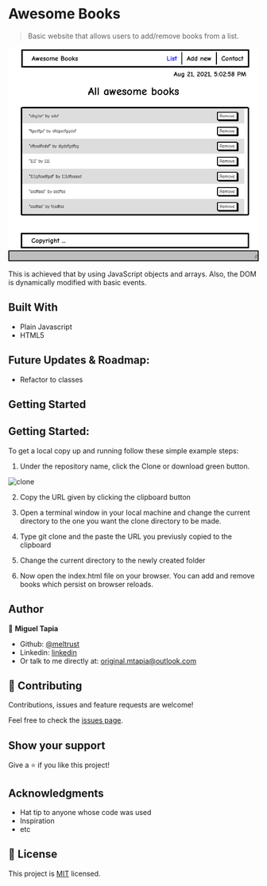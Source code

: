 # Awesome Books

> Basic website that allows users to add/remove books from a list. 

![screenshot](./assets/img/app_screenshot.png)

This is achieved that by using JavaScript objects and arrays. Also, the DOM is dynamically modified with basic events. 

## Built With

- Plain Javascript
- HTML5

## Future Updates & Roadmap:

- Refactor to classes

## Getting Started

## Getting Started:

To get a local copy up and running follow these simple example steps:

1. Under the repository name, click the Clone or download green button.

![clone](https://user-images.githubusercontent.com/53324035/73660989-4451aa80-4667-11ea-8a89-176f89d6548a.png)

2. Copy the URL given by clicking the clipboard button

3. Open a terminal window in your local machine and change the current directory to the one you
   want the clone directory to be made.

4. Type  git clone and the paste the URL you previusly copied to the clipboard

5. Change the current directory to the newly created folder

6. Now open the index.html file on your browser. You can add and remove books which persist on browser reloads.


## Author

👤 **Miguel Tapia**

- Github: [@meltrust](https://github.com/meltrust)
- Linkedin: [linkedin](https://www.linkedin.com/in/meltrust/)
- Or talk to me directly at: original.mtapia@outlook.com


## 🤝 Contributing

Contributions, issues and feature requests are welcome!

Feel free to check the [issues page](issues/).

## Show your support

Give a ⭐️ if you like this project!

## Acknowledgments

- Hat tip to anyone whose code was used
- Inspiration
- etc

## 📝 License

This project is [MIT](lic.url) licensed.
